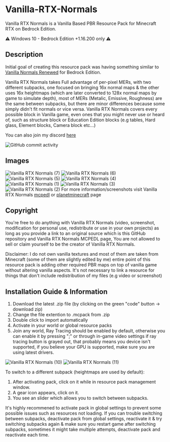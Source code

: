 # Vanilla-RTX-Normals

Vanilla RTX Normals is a Vanilla Based PBR Resource Pack for Minecraft RTX on Bedrock Edition.

⚠️ Windows 10 - Bedrock Edition +1.16.200 only ⚠️

## Description

Initial goal of creating this resource pack was having something similar to [Vanilla Normals Renewed](https://github.com/Poudingue/Vanilla-Normals-Renewed) for Bedrock Edition.

Vanilla RTX Normals takes Full advantage of per-pixel MERs, with two different subpacks, one focused on bringing 16x normal maps & the other uses 16x heightmaps (which are later converted to 128x normal maps by game to simulate depth), most of MERs (Metalic, Emissive, Roughness) are the same between subpacks, but there are minor differences because some simply didn't fit normals or vice versa. Vanilla RTX Normals covers every possible block in Vanilla game, even ones that you might never use or heard of, such as structure block or Education Edition blocks (e.g tables, Hard glass, Element blocks, Camera block etc...)

You can also join my discord [here](https://discord.gg/A4wv4wwYud)

![GitHub commit activity](https://img.shields.io/github/commit-activity/m/CubeIR/Vanilla-RTX?style=flat-square)
## Images
![Vanilla RTX Normals (7)](https://user-images.githubusercontent.com/75272685/140547980-74baa900-9ca7-4273-800c-e103b65306cc.png)
![Vanilla RTX Normals (6)](https://user-images.githubusercontent.com/75272685/140548027-33e4783f-cbb5-4ec0-9e66-a7abd547ee6f.png)
![Vanilla RTX Normals (5)](https://user-images.githubusercontent.com/75272685/140548115-c955115a-6e7a-4a17-a137-cf6a2332a1d1.png)
![Vanilla RTX Normals (4)](https://user-images.githubusercontent.com/75272685/140548212-d68f6692-540a-47cc-87a4-1455dc8decc4.png)
![Vanilla RTX Normals (1)](https://user-images.githubusercontent.com/75272685/140548249-4d5c664d-1832-46df-b72c-a0e8c66d7c17.png)
![Vanilla RTX Normals (3)](https://user-images.githubusercontent.com/75272685/140548310-1e80cbef-2704-45df-9b6a-734e51a02463.png)
![Vanilla RTX Normals (2)](https://user-images.githubusercontent.com/75272685/140548263-ce69c36d-e432-4f47-abd7-d8464b27d59f.png)
For more information/screenshots visit Vanilla RTX Normals [mcpedl](https://mcpedl.com/truly-vanilla-rtx/) or [planetminecraft](https://www.planetminecraft.com/texture-pack/vanilla-rtx-normals/) page

## Copyright
You're free to do anything with Vanilla RTX Normals (video, screenshot, modification for personal use, redistribute or use in your own projects) as long as you provide a link to an original source which is this GitHub repository and Vanilla RTX Normals MCPEDL page, You are not allowed to sell or claim yourself to be the creator of Vanilla RTX Normals.

Disclaimer: I do not own vanilla textures and most of them are taken from Minecraft (some of them are slightly edited by me)
entire point of this resource pack is adding other required PBR maps on top of vanilla game without altering vanilla aspects.
It's not necessary to link a resource for things that don't include redistribution of my files (e.g video or screenshot) 

## Installation Guide & Information
1. Download the latest .zip file (by clicking on the green "code" button -> download zip)
2. Change the file extention to .mcpack from .zip
3. Double click to import automatically
4. Activate in your world or global resource packs
5. Join any world, Ray Tracing should be enabled by default, otherwise you can enable it by pressing ";" or through in-game video settings
if ray tracing button is grayed out, that probably means you device isn't supported, if you believe your GPU is supported, make sure you are using latest drivers.

![Vanilla RTX Normals (10)](https://user-images.githubusercontent.com/75272685/140549185-183a649e-e9fc-4a3f-80f6-79d8c42e7cf8.png)
![Vanilla RTX Normals (11)](https://user-images.githubusercontent.com/75272685/140549192-a5836e74-2113-4a50-bceb-783d955480f2.png)

To switch to a different subpack (heightmaps are used by default):
1. After activating pack, click on it while in resource pack management window.
2. A gear icon appears, click on it.
3. You see an slider which allows you to switch between subpacks.

It's highly recommened to activate pack in global settings to prevent some possible issues such as resources not loading.
If you can trouble switching between subpacks, deactivate pack from global settings, reactivate it & try switching subpacks again & make sure you restart game after switching subpacks, sometimes it might take multiple attempts, deactivate pack and reactivate each time.
